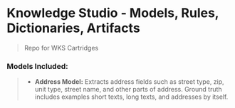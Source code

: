 # Knowledge Studio - Models, Rules, Dictionaries, Artifacts
> Repo for WKS Cartridges

### Models Included:
> * **Address Model:** Extracts address fields such as street type, zip, unit type, street name, and other parts of address. Ground truth includes examples short texts, long texts, and addresses by itself.
